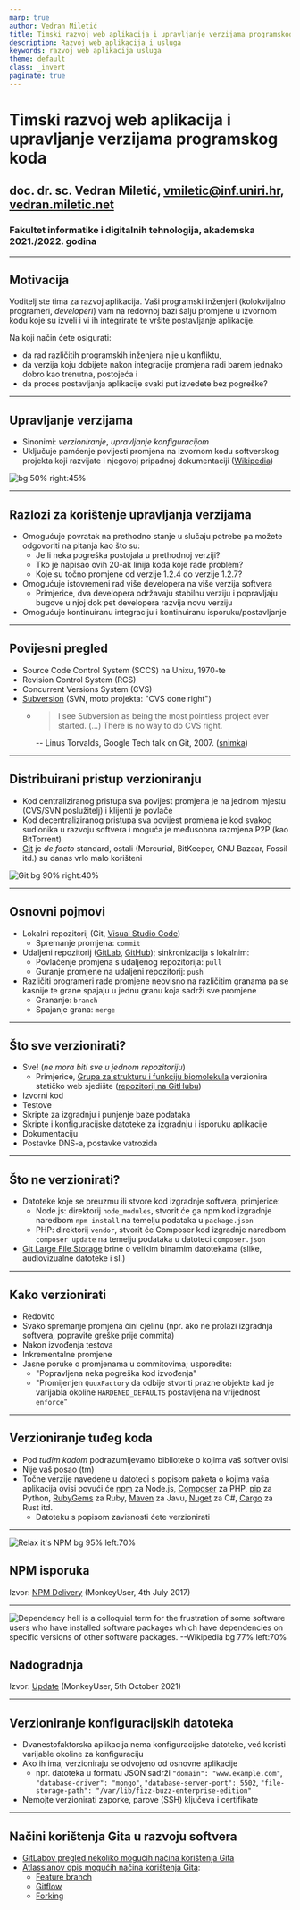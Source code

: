 ```yaml
---
marp: true
author: Vedran Miletić
title: Timski razvoj web aplikacija i upravljanje verzijama programskog koda
description: Razvoj web aplikacija i usluga
keywords: razvoj web aplikacija usluga
theme: default
class: _invert
paginate: true
---
```


# Timski razvoj web aplikacija i upravljanje verzijama programskog koda

## doc. dr. sc. Vedran Miletić, <vmiletic@inf.uniri.hr>, [vedran.miletic.net](https://vedran.miletic.net/)

### Fakultet informatike i digitalnih tehnologija, akademska 2021./2022. godina

---

## Motivacija

Voditelj ste tima za razvoj aplikacija. Vaši programski inženjeri (kolokvijalno programeri, *developeri*) vam na redovnoj bazi šalju promjene u izvornom kodu koje su izveli i vi ih integrirate te vršite postavljanje aplikacije.

Na koji način ćete osigurati:

- da rad različitih programskih inženjera nije u konfliktu,
- da verzija koju dobijete nakon integracije promjena radi barem jednako dobro kao trenutna, postojeća i
- da proces postavljanja aplikacije svaki put izvedete bez pogreške?

---

## Upravljanje verzijama

- Sinonimi: *verzioniranje*, *upravljanje konfiguracijom*
- Uključuje pamćenje povijesti promjena na izvornom kodu softverskog projekta koji razvijate i njegovoj pripadnoj dokumentaciji ([Wikipedia](https://en.wikipedia.org/wiki/Version_control))

![bg 50% right:45%](https://upload.wikimedia.org/wikipedia/commons/a/af/Revision_controlled_project_visualization-2010-24-02.svg)

---

## Razlozi za korištenje upravljanja verzijama

- Omogućuje povratak na prethodno stanje u slučaju potrebe pa možete odgovoriti na pitanja kao što su:
    - Je li neka pogreška postojala u prethodnoj verziji?
    - Tko je napisao ovih 20-ak linija koda koje rade problem?
    - Koje su točno promjene od verzije 1.2.4 do verzije 1.2.7?
- Omogućuje istovremeni rad više developera na više verzija softvera
    - Primjerice, dva developera održavaju stabilnu verziju i popravljaju bugove u njoj dok pet developera razvija novu verziju
- Omogućuje kontinuiranu integraciju i kontinuiranu isporuku/postavljanje

---

## Povijesni pregled

- Source Code Control System (SCCS) na Unixu, 1970-te
- Revision Control System (RCS)
- Concurrent Versions System (CVS)
- [Subversion](https://subversion.apache.org/) (SVN, moto projekta: "CVS done right")
    - > I see Subversion as being the most pointless project ever started. (...) There is no way to do CVS right.

        -- Linus Torvalds, Google Tech talk on Git, 2007. ([snimka](https://youtu.be/4XpnKHJAok8))

---

## Distribuirani pristup verzioniranju

- Kod centraliziranog pristupa sva povijest promjena je na jednom mjestu (CVS/SVN poslužitelj) i klijenti je povlače
- Kod decentraliziranog pristupa sva povijest promjena je kod svakog sudionika u razvoju softvera i moguća je međusobna razmjena P2P (kao BitTorrent)
- [Git](https://git-scm.com/) je *de facto* standard, ostali (Mercurial, BitKeeper, GNU Bazaar, Fossil itd.) su danas vrlo malo korišteni

![Git bg 90% right:40%](https://upload.wikimedia.org/wikipedia/commons/e/e0/Git-logo.svg)

---

## Osnovni pojmovi

- Lokalni repozitorij (Git, [Visual Studio Code](https://code.visualstudio.com/docs/editor/versioncontrol))
    - Spremanje promjena: `commit`
- Udaljeni repozitorij ([GitLab](https://about.gitlab.com/), [GitHub](https://github.com/)); sinkronizacija s lokalnim:
    - Povlačenje promjena s udaljenog repozitorija: `pull`
    - Guranje promjene na udaljeni repozitorij: `push`
- Različiti programeri rade promjene neovisno na različitim granama pa se kasnije te grane spajaju u jednu granu koja sadrži sve promjene
    - Grananje: `branch`
    - Spajanje grana: `merge`

---

## Što sve verzionirati?

- Sve! (*ne mora biti sve u jednom repozitoriju*)
    - Primjerice, [Grupa za strukturu i funkciju biomolekula](https://svedruziclab.github.io/) verzionira statičko web sjedište ([repozitorij na GitHubu](https://github.com/svedruziclab/svedruziclab.github.io))
- Izvorni kod
- Testove
- Skripte za izgradnju i punjenje baze podataka
- Skripte i konfiguracijske datoteke za izgradnju i isporuku aplikacije
- Dokumentaciju
- Postavke DNS-a, postavke vatrozida

---

## Što ne verzionirati?

- Datoteke koje se preuzmu ili stvore kod izgradnje softvera, primjerice:
    - Node.js: direktorij `node_modules`, stvorit će ga npm kod izgradnje naredbom `npm install` na temelju podataka u `package.json`
    - PHP: direktorij `vendor`, stvorit će Composer kod izgradnje naredbom `composer update` na temelju podataka u datoteci `composer.json`
- [Git Large File Storage](https://git-lfs.github.com/) brine o velikim binarnim datotekama (slike, audiovizualne datoteke i sl.)

---

## Kako verzionirati

- Redovito
- Svako spremanje promjena čini cjelinu (npr. ako ne prolazi izgradnja softvera, popravite greške prije commita)
- Nakon izvođenja testova
- Inkrementalne promjene
- Jasne poruke o promjenama u commitovima; usporedite:
    - "Popravljena neka pogreška kod izvođenja"
    - "Promijenjen `QuuxFactory` da odbije stvoriti prazne objekte kad je varijabla okoline `HARDENED_DEFAULTS` postavljena na vrijednost `enforce`"

---

## Verzioniranje tuđeg koda

- Pod *tuđim kodom* podrazumijevamo biblioteke o kojima vaš softver ovisi
- Nije vaš posao (tm)
- Točne verzije navedene u datoteci s popisom paketa o kojima vaša aplikacija ovisi povući će [npm](https://www.npmjs.com/) za Node.js, [Composer](https://getcomposer.org/) za PHP, [pip](https://pip.pypa.io/) za Python, [RubyGems](https://rubygems.org/) za Ruby, [Maven](https://maven.apache.org/) za Javu, [Nuget](https://www.nuget.org/) za C#, [Cargo](https://doc.rust-lang.org/cargo/) za Rust itd.
    - Datoteku s popisom zavisnosti ćete verzionirati

---

![Relax it's NPM bg 95% left:70%](https://www.monkeyuser.com/2017/npm-delivery/52-npm-delivery.png)

## NPM isporuka

Izvor: [NPM Delivery](https://www.monkeyuser.com/2017/npm-delivery/) (MonkeyUser, 4th July 2017)

---

![Dependency hell is a colloquial term for the frustration of some software users who have installed software packages which have dependencies on specific versions of other software packages. --Wikipedia bg 77% left:70%](https://www.monkeyuser.com/2021/update/226-update.png)

## Nadogradnja

Izvor: [Update](https://www.monkeyuser.com/2021/update/) (MonkeyUser, 5th October 2021)

---

## Verzioniranje konfiguracijskih datoteka

- Dvanestofaktorska aplikacija nema konfiguracijske datoteke, već koristi varijable okoline za konfiguraciju
- Ako ih ima, verzioniraju se odvojeno od osnovne aplikacije
    - npr. datoteka u formatu JSON sadrži `"domain": "www.example.com"`, `"database-driver": "mongo"`, `"database-server-port": 5502`, `"file-storage-path": "/var/lib/fizz-buzz-enterprise-edition"`
- Nemojte verzionirati zaporke, parove (SSH) ključeva i certifikate

---

## Načini korištenja Gita u razvoju softvera

- [GitLabov pregled nekoliko mogućih načina korištenja Gita](https://about.gitlab.com/topics/version-control/what-is-git-workflow/)
- [Atlassianov opis mogućih načina korištenja Gita](https://www.atlassian.com/git/tutorials/comparing-workflows):
    - [Feature branch](https://www.atlassian.com/git/tutorials/comparing-workflows/feature-branch-workflow)
    - [Gitflow](https://www.atlassian.com/git/tutorials/comparing-workflows/gitflow-workflow)
    - [Forking](https://www.atlassian.com/git/tutorials/comparing-workflows/forking-workflow)
